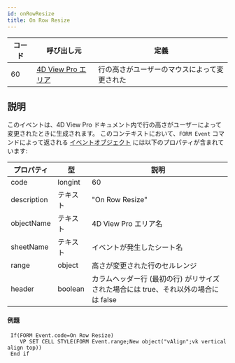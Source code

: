 ```yaml
---
id: onRowResize
title: On Row Resize
---
```


| コード | 呼び出し元                                                  | 定義                     |
| --- | ------------------------------------------------------ | ---------------------- |
| 60  | [4D View Pro エリア](FormObjects/viewProArea_overview.md) | 行の高さがユーザーのマウスによって変更された |


## 説明

このイベントは、4D View Pro ドキュメント内で行の高さがユーザーによって変更されたときに生成されます。 このコンテキストにおいて、`FORM Event` コマンドによって返される [イベントオブジェクト](overview.md#イベントオブジェクト) には以下のプロパティが含まれています:

| プロパティ       | 型       | 説明                                                |
| ----------- | ------- | ------------------------------------------------- |
| code        | longint | 60                                                |
| description | テキスト    | "On Row Resize"                                   |
| objectName  | テキスト    | 4D View Pro エリア名                                  |
| sheetName   | テキスト    | イベントが発生したシート名                                     |
| range       | object  | 高さが変更された行のセルレンジ                                   |
| header      | boolean | カラムヘッダー行 (最初の行) がリサイズされた場合には true、それ以外の場合には false |

#### 例題

```4d
 If(FORM Event.code=On Row Resize)
    VP SET CELL STYLE(FORM Event.range;New object("vAlign";vk vertical align top))
 End if
```